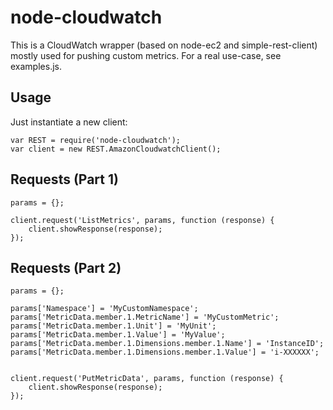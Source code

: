 node-cloudwatch
=====

This is a CloudWatch wrapper (based on node-ec2 and simple-rest-client) mostly used for pushing custom metrics.  For a real use-case, see examples.js.

Usage
-----------------------------------

Just instantiate a new client:

	var REST = require('node-cloudwatch');
	var client = new REST.AmazonCloudwatchClient();

Requests (Part 1)
-----------------------------------

	params = {};

	client.request('ListMetrics', params, function (response) {
		client.showResponse(response);
	});
	
		
Requests (Part 2)
-----------------------------------
	
	params = {};
	
	params['Namespace'] = 'MyCustomNamespace';
	params['MetricData.member.1.MetricName'] = 'MyCustomMetric';
	params['MetricData.member.1.Unit'] = 'MyUnit';
	params['MetricData.member.1.Value'] = 'MyValue';
	params['MetricData.member.1.Dimensions.member.1.Name'] = 'InstanceID';
	params['MetricData.member.1.Dimensions.member.1.Value'] = 'i-XXXXXX';

	
	client.request('PutMetricData', params, function (response) {
		client.showResponse(response);
	});